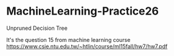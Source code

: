 # MachineLearning-Practice26
Unpruned Decision Tree

It's the question 15 from machine learning course https://www.csie.ntu.edu.tw/~htlin/course/ml15fall/hw7/hw7.pdf
